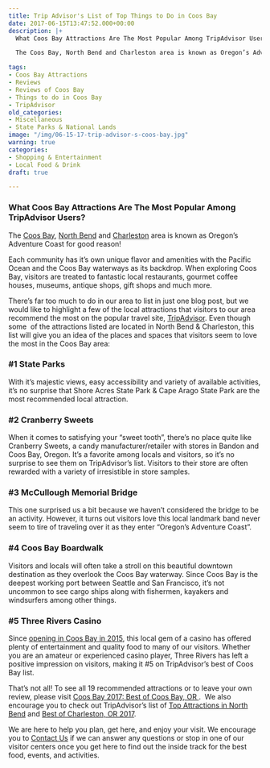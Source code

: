 ```yaml
---
title: Trip Advisor's List of Top Things to Do in Coos Bay
date: 2017-06-15T13:47:52.000+00:00
description: |+
  What Coos Bay Attractions Are The Most Popular Among TripAdvisor Users?

  The Coos Bay, North Bend and Charleston area is known as Oregon’s Adventure Coast for good reason!

tags:
- Coos Bay Attractions
- Reviews
- Reviews of Coos Bay
- Things to do in Coos Bay
- TripAdvisor
old_categories:
- Miscellaneous
- State Parks & National Lands
image: "/img/06-15-17-trip-advisor-s-coos-bay.jpg"
warning: true
categories:
- Shopping & Entertainment
- Local Food & Drink
draft: true

---
```

### What Coos Bay Attractions Are The Most Popular Among TripAdvisor Users?

The [Coos Bay](/towns/coos-bay/), [North Bend](/towns/north-bend/) and [Charleston](/towns/charleston/) area is known as Oregon’s Adventure Coast for good reason!

Each community has it’s own unique flavor and amenities with the Pacific Ocean and the Coos Bay waterways as its backdrop. When exploring Coos Bay, visitors are treated to fantastic local restaurants, gourmet coffee houses, museums, antique shops, gift shops and much more.

There’s far too much to do in our area to list in just one blog post, but we would like to highlight a few of the local attractions that visitors to our area recommend the most on the popular travel site, [TripAdvisor](https://www.tripadvisor.com/Attractions-g51813-Activities-Coos_Bay_Oregon.html). Even though some  of the attractions listed are located in North Bend & Charleston, this list will give you an idea of the places and spaces that visitors seem to love the most in the Coos Bay area:

### #1 State Parks

With it’s majestic views, easy accessibility and variety of available activities, it’s no surprise that Shore Acres State Park & Cape Arago State Park are the most recommended local attraction.

### #2 Cranberry Sweets

When it comes to satisfying your “sweet tooth”, there’s no place quite like Cranberry Sweets, a candy manufacturer/retailer with stores in Bandon and Coos Bay, Oregon. It’s a favorite among locals and visitors, so it’s no surprise to see them on TripAdvisor’s list. Visitors to their store are often rewarded with a variety of irresistible in store samples.

### #3 McCullough Memorial Bridge

This one surprised us a bit because we haven’t considered the bridge to be an activity. However, it turns out visitors love this local landmark band never seem to tire of traveling over it as they enter “Oregon’s Adventure Coast”.

### #4 Coos Bay Boardwalk

Visitors and locals will often take a stroll on this beautiful downtown destination as they overlook the Coos Bay waterway. Since Coos Bay is the deepest working port between Seattle and San Francisco, it’s not uncommon to see cargo ships along with fishermen, kayakers and windsurfers among other things.

### #5 Three Rivers Casino

Since <a href="/2015/05/three-rivers-casino-opens-coos-bay-location/" target="_blank" rel="noopener noreferrer">opening in Coos Bay in 2015</a>, this local gem of a casino has offered plenty of entertainment and quality food to many of our visitors. Whether you are an amateur or experienced casino player, Three Rivers has left a positive impression on visitors, making it #5 on TripAdvisor’s best of Coos Bay list.

That’s not all! To see all 19 recommended attractions or to leave your own review, please visit <a href="https://www.tripadvisor.com/Attractions-g51813-Activities-Coos_Bay_Oregon.html" target="_blank" rel="noopener noreferrer">Coos Bay 2017: Best of Coos Bay, OR </a>.  We also encourage you to check out TripAdvisor’s list of <a href="https://www.tripadvisor.com/Attractions-g51993-Activities-North_Bend_Oregon.html" target="_blank">Top Attractions in North Bend</a> and <a href="https://www.tripadvisor.com/Tourism-g51801-Charleston_Oregon-Vacations.html" target="_blank">Best of Charleston, OR 2017</a>.

We are here to help you plan, get here, and enjoy your visit. We encourage you to [Contact Us](http://www.oregonsadventurecoast.com/contact/) if we can answer any questions or stop in one of our visitor centers once you get here to find out the inside track for the best food, events, and activities.